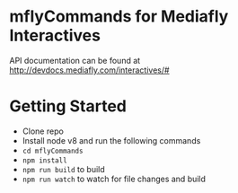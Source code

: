 # mflyCommands for Mediafly Interactives

API documentation can be found at http://devdocs.mediafly.com/interactives/#

# Getting Started

- Clone repo
- Install node v8 and run the following commands
- `cd mflyCommands`
- `npm install`
- `npm run build` to build
- `npm run watch` to watch for file changes and build
